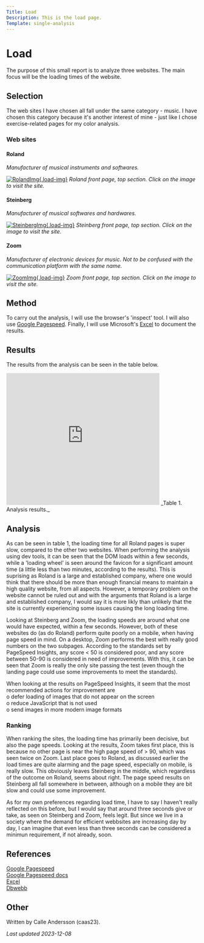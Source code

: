 ```yaml
---
Title: Load
Description: This is the load page.
Template: single-analysis
---
```


Load
==========================

The purpose of this small report is to analyze three websites. The main focus will be the loading times of the website.  

Selection
-----------------------

The web sites I have chosen all fall under the same category - music. I have chosen this category because it's another interest of mine - just like I chose exercise-related pages for my color analysis.

### Web sites

#### Roland
_Manufacturer of musical instruments and softwares._

[![RolandImg](%assets_url%/img/Roland_snapshot.png){.load-img}](https://www.roland.com/)
_Roland front page, top section. Click on the image to visit the site._

#### Steinberg
_Manufacturer of musical softwares and hardwares._

[![SteinbergImg](%assets_url%/img/Steinberg_snapshot.png){.load-img}](https://www.steinberg.net/) 
_Steinberg front page, top section. Click on the image to visit the site._

#### Zoom
_Manufacturer of electronic devices for music. Not to be confused with the communication platform with the same name._

[![ZoomImg](%assets_url%/img/Zoom_snapshot.png){.load-img}](https://zoomcorp.com/)
_Zoom front page, top section. Click on the image to visit the site._

Method
-----------------------

To carry out the analysis, I will use the browser's 'inspect' tool. I will also use [Google Pagespeed](https://pagespeed.web.dev/).
Finally, I will use Microsoft's [Excel](https://www.microsoft.com/sv-se/microsoft-365/excel) to document the results.

Results
-----------------------

The results from the analysis can be seen in the table below.
 
<iframe width="402" height="346" frameborder="0" scrolling="no" class="excelResults" src="https://studentbth-my.sharepoint.com/personal/caas23_student_bth_se/_layouts/15/Doc.aspx?sourcedoc={49856f33-7782-4760-a441-be84ef48197b}&action=embedview&wdAllowInteractivity=False&wdHideGridlines=True&wdHideHeaders=True&wdDownloadButton=True&wdInConfigurator=True&wdInConfigurator=True"></iframe>
_Table 1. Analysis results._

Analysis
-----------------------

As can be seen in table 1, the loading time for all Roland pages is super slow, compared to the other two websites. When performing the analysis using dev tools, it can be seen that the DOM loads within a few seconds, while a 'loading wheel' is seen around the favicon for a significant amount time (a little less than two minutes, according to the results). This is suprising as Roland is a large and established company, where one would think that there should be more than enough financial means to maintain a high quality website, from all aspects. However, a temporary problem on the website cannot be ruled out and with the arguments that Roland is a large and established company, I would say it is more likly than unlikely that the site is currently experiencing some issues causing the long loading time.

Looking at Steinberg and Zoom, the loading speeds are around what one would have expected, within a few seconds. However, both of these websites do (as do Roland) perform quite poorly on a mobile, when having page speed in mind. On a desktop, Zoom performs the best with really good numbers on the two subpages.
According to the standards set by PageSpeed Insights, any score < 50 is considered poor, and any score between 50-90 is considered in need of improvements. With this, it can be seen that Zoom is really the only site passing the test (even though the landing page could use some improvements to meet the standards).

When looking at the results on PageSpeed Insights, it seem that the most recommended actions for improvement are  
o defer loading of images that do not appear on the screen  
o reduce JavaScript that is not used  
o send images in more modern image formats  

### Ranking
When ranking the sites, the loading time has primarily been decisive, but also the page speeds. 
Looking at the results, Zoom takes first place, this is because no other page is near the high page speed of > 90, which was seen twice on Zoom. 
Last place goes to Roland, as discussed earlier the load times are quite alarming and the page speed, especially on mobile, is really slow.
This obviously leaves Steinberg in the middle, which regardless of the outcome on Roland, seems about right. The page speed results on Steinberg all fall somewhere in between, although on a mobile they are bit slow and could use some improvement.

As for my own preferences regarding load time, I have to say I haven't really reflected on this before, but I would say that around three seconds give or take, as seen on Steinberg and Zoom, feels legit.  But since we live in a society where the demand for efficient webbsites are increasing day by day, I can imagine that even less than three seconds can be considered a minimun requirement, if not already, soon.

References
-----------------------

[Google Pagespeed](https://pagespeed.web.dev/)  
[Google Pagespeed docs](https://developers.google.com/speed/docs/insights/v5/get-started)  
[Excel](https://www.microsoft.com/sv-se/microsoft-365/excel)  
[Dbwebb](https://dbwebb.se/kurser/design-v3/kmom05)  

Other
-----------------------

Written by Calle Andersson (caas23).

_Last updated 2023-12-08_
